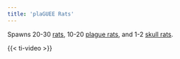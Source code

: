 ```yaml
---
title: 'plaGUEE Rats'
---
```


Spawns 20-30 [rats](https://noita.wiki.gg/wiki/Rotta), 10-20 [plague rats](https://noita.wiki.gg/wiki/Ruttorotta), and 1-2 [skull rats](https://noita.wiki.gg/wiki/Kallorotta).

{{< ti-video >}}
